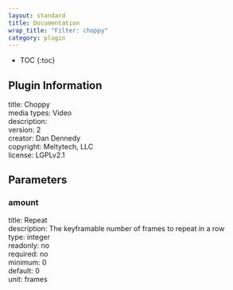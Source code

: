 ```yaml
---
layout: standard
title: Documentation
wrap_title: "Filter: choppy"
category: plugin
---
```

* TOC
{:toc}

## Plugin Information

title: Choppy  
media types:
Video  
description:   
version: 2  
creator: Dan Dennedy  
copyright: Meltytech, LLC  
license: LGPLv2.1  

## Parameters

### amount

title: Repeat    
description:
The keyframable number of frames to repeat in a row  
type: integer  
readonly: no  
required: no  
minimum: 0  
default: 0  
unit: frames  

